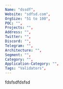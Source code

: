 ```yaml
--- 
Name: "dssdf", 
Website: "sdfsd.com", 
OrgSize: "51 to 100", 
POC: "", 
Projects: "", 
Address: "", 
Twitter: "", 
Discord: "",
Telegram: "", 
Architecture: "",  
Segment: "", 
Category: "", 
Application-Category: "", 
Tags: "Validators",
--- 
```

<!--lang:en--> 
fdsfsdfdsfsd
<!--lang:es--] 

<!--lang:de--] 

<!--lang:fr--] 

<!--lang:pl--] 

<!--lang:uk--] 

[!--lang:*--> 